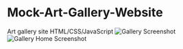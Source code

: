 # Mock-Art-Gallery-Website
Art gallery site HTML/CSS/JavaScript
![Gallery Screenshot ](https://user-images.githubusercontent.com/109045625/196336554-01fa4315-b49a-43a3-a161-1bb8de45f327.png)
![Gallery Home Screenshot ](https://user-images.githubusercontent.com/109045625/196336560-c4b508bc-cbd6-485c-b22d-1748881effff.png)
